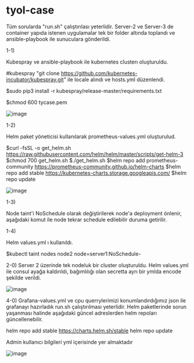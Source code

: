 # tyol-case

Tüm sorularda "run.sh" çalıştırılası yeterlidir.
Server-2 ve Server-3 de container yapıda istenen uygulamalar tek bir folder altında toplandı ve ansible-playbook ile sunuculara gönderildi.

1-1) 

Kubespray ve ansible-playbook ile kubernetes clusterı oluşturuldu.

#kubespray "git clone https://github.com/kubernetes-incubator/kubespray.git" ile locale alındı ve hosts.yml düzenlendi.

$sudo pip3 install -r kubespray/release-master/requirements.txt

$chmod 600 tycase.pem


![image](https://user-images.githubusercontent.com/47417469/116604249-89ca5980-a936-11eb-8ea8-5d379145695b.png)



1-2) 

Helm paket yöneticisi kullanılarak prometheus-values.yml oluşturulud.

$curl -fsSL -o get_helm.sh https://raw.githubusercontent.com/helm/helm/master/scripts/get-helm-3
$chmod 700 get_helm.sh
$./get_helm.sh
$helm repo add prometheus-community https://prometheus-community.github.io/helm-charts
$helm repo add stable https://kubernetes-charts.storage.googleapis.com/
$helm repo update

![image](https://user-images.githubusercontent.com/47417469/116604873-63f18480-a937-11eb-9c92-2cedb4fb71c3.png)


1-3) 

Node taint'i NoSchedule olarak değiştirilerek node'a deployment önlenir, aşağıdaki komut ile node tekrar schedule edilebilir duruma getirilir.

1-4) 

Helm values.yml ı kullanıldı.


$kubectl taint nodes node2 node=server1:NoSchedule-


2-0)
Server 2 üzerinde tek nodeluk bir cluster oluşturuldu. Helm values.yml ile consul ayağa kaldırıldı, bağımlılığı olan secretta ayrı bir ymlda encode şekilde verildi.


![image](https://user-images.githubusercontent.com/47417469/116711958-08c59d80-a9dc-11eb-928a-a67047836aea.png)


4-0)
Grafana-values.yml ve cpu querrylerimizi konumlandırdığımız json ile grafanayı hazırladık run.sh çalıştırılması yeterlidir. Helm paketlerinde sorun yaşanması halinde aşağıdaki güncel adreslerden helm repoları güncellenebilir.

helm repo add stable https://charts.helm.sh/stable
helm repo update

Admin kullanıcı bilgileri yml içerisinde yer almaktadır

![image](https://user-images.githubusercontent.com/47417469/116751331-8903f700-aa0c-11eb-8c53-8be15c9f7c67.png)




